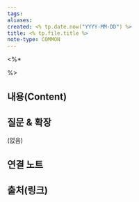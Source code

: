 ```yaml
---
tags:
aliases: 
created: <% tp.date.now("YYYY-MM-DD") %>
title: <% tp.file.title %>
note-type: COMMON
---
```


<%*

%>
## 내용(Content)


## 질문 & 확장

(없음)

## 연결 노트

## 출처(링크)

